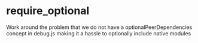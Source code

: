 # require_optional
Work around the problem that we do not have a optionalPeerDependencies concept in debug.js making it a hassle to optionally include native modules
